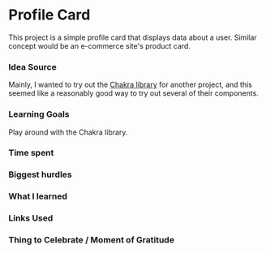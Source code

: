 # Profile Card

This project is a simple profile card that displays data about a user. Similar concept would be an e-commerce site's product card.

### Idea Source

Mainly, I wanted to try out the [Chakra library](https://chakra-ui.com) for another project, and this seemed like a reasonably good way to try out several of their components.

### Learning Goals

Play around with the Chakra library.

### Time spent

### Biggest hurdles

### What I learned

### Links Used

### Thing to Celebrate / Moment of Gratitude
